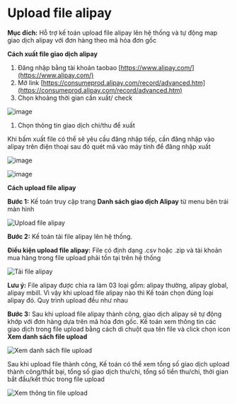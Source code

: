 # Upload file alipay

**Mục đích:** Hỗ trợ kế toán upload file alipay lên hệ thống và tự động map giao dịch alipay với đơn hàng theo mã hóa đơn gốc

**Cách xuất file giao dịch alipay**

1. Đăng nhập bằng tài khoản taobao [https://www.alipay.com/](https://www.alipay.com/)
2. Mở link [https://consumeprod.alipay.com/record/advanced.htm](https://consumeprod.alipay.com/record/advanced.htm)
3. Chọn khoảng thời gian cần xuất/ check

![image](https://user-images.githubusercontent.com/76998374/105801390-9e135900-5fcb-11eb-9012-fb5f5f66b2bb.png)

1. Chọn thông tin giao dịch chi/thu để xuất

Khi bấm xuất file có thể sẽ yêu cầu đăng nhập tiếp, cần đăng nhập vào alipay trên điện thoại sau đó quét mã vào máy tính để đăng nhập xuất

![image](https://user-images.githubusercontent.com/76998374/105801475-cac77080-5fcb-11eb-8053-b9d24a135d33.png)

![image](https://user-images.githubusercontent.com/76998374/105801540-e599e500-5fcb-11eb-9c67-ae2306d62c4a.png)

**Cách upload file alipay**

**Bước 1:** Kế toán truy cập trang **Danh sách giao dịch Alipay** từ menu bên trái màn hình

![Upload file alipay](https://user-images.githubusercontent.com/76998374/105316572-a5192080-5bf3-11eb-8413-8ec0b2724619.png)

**Bước 2:** Kế toán tải file alipay lên hệ thống.

**Điều kiện upload file alipay:** File có định dạng .csv hoặc .zip và tài khoản mua hàng trong file upload phải tồn tại trên hệ thống

![T&#x1EA3;i file alipay](https://user-images.githubusercontent.com/76998374/105317873-5bc9d080-5bf5-11eb-9845-4c8f45e4bb3e.png)

**Lưu ý:** File alipay được chia ra làm 03 loại gồm: alipay thường, alipay global, alipay mbill. Vì vậy khi upload file alipay nào thì Kế toán chọn đúng loại alipay đó. Quy trình upload đều như nhau

**Bước 3:** Sau khi upload file alipay thành công, giao dịch alipay sẽ tự động khớp với đơn hàng dựa trên mã hóa đơn gốc. Kế toán xem thông tin các giao dịch trong file upload bằng cách di chuột qua tên file và click chọn icon **Xem danh sách file upload**

![Xem danh s&#xE1;ch file upload](https://user-images.githubusercontent.com/76998374/105322828-f75e3f80-5bfb-11eb-8c43-862da4c63c3c.png)

Sau khi upload file thành công, Kế toán có thể xem tổng số giao dịch upload thành công/thất bại, tổng số giao dịch thu/chi, tổng số tiền thu/chi, thời gian bắt đầu/kết thúc trong file upload

![Xem th&#xF4;ng tin file upload](https://user-images.githubusercontent.com/76998374/105323685-fc6fbe80-5bfc-11eb-9b30-856d8286a3f0.png)

